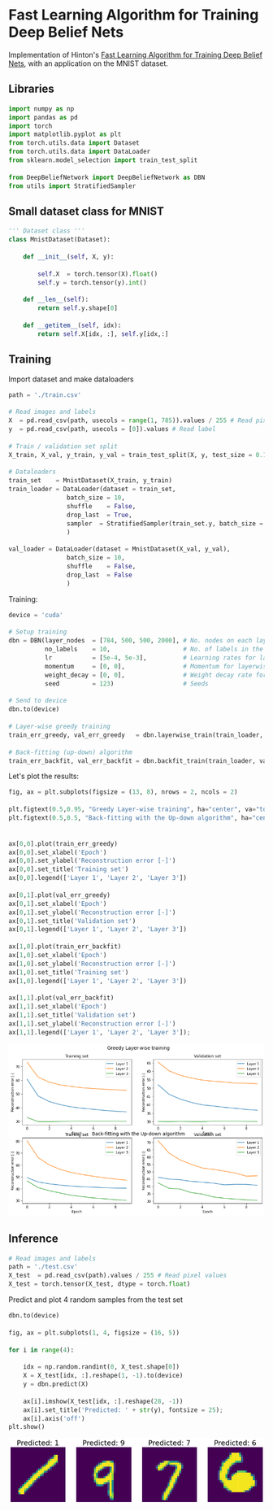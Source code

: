 
# Fast Learning Algorithm for Training Deep Belief Nets

Implementation of Hinton's [Fast Learning Algorithm for Training Deep Belief Nets](https://direct.mit.edu/neco/article-abstract/18/7/1527/7065/A-Fast-Learning-Algorithm-for-Deep-Belief-Nets), with an application on the MNIST dataset.

## Libraries


```python
import numpy as np
import pandas as pd
import torch
import matplotlib.pyplot as plt
from torch.utils.data import Dataset
from torch.utils.data import DataLoader
from sklearn.model_selection import train_test_split

from DeepBeliefNetwork import DeepBeliefNetwork as DBN
from utils import StratifiedSampler 

```

## Small dataset class for MNIST


```python
''' Dataset class '''
class MnistDataset(Dataset):
    
    def __init__(self, X, y):
    
        self.X  = torch.tensor(X).float()
        self.y = torch.tensor(y).int()
    
    def __len__(self):
        return self.y.shape[0]
    
    def __getitem__(self, idx):
        return self.X[idx, :], self.y[idx,:]
```

## Training

Import dataset and make dataloaders


```python
path = './train.csv'

# Read images and labels
X  = pd.read_csv(path, usecols = range(1, 785)).values / 255 # Read pixel values
y  = pd.read_csv(path, usecols = [0]).values # Read label

# Train / validation set split
X_train, X_val, y_train, y_val = train_test_split(X, y, test_size = 0.1, random_state = 42)

# Dataloaders
train_set    = MnistDataset(X_train, y_train)
train_loader = DataLoader(dataset = train_set, 
                batch_size = 10, 
                shuffle    = False, 
                drop_last  = True,
                sampler  = StratifiedSampler(train_set.y, batch_size = 10)
                )

val_loader = DataLoader(dataset = MnistDataset(X_val, y_val), 
                batch_size = 10, 
                shuffle    = False,
                drop_last  = False
                )
```

Training:


```python
device = 'cuda'

# Setup training
dbn = DBN(layer_nodes  = [784, 500, 500, 2000], # No. nodes on each layer [input, hidden, hidden, associative memory]
          no_labels    = 10,                    # No. of labels in the dataset (here 10 different digits)
          lr           = [5e-4, 5e-3],          # Learning rates for layerwise training and backfitting
          momentum     = [0, 0],                # Momentum for layerwise training and backfitting
          weight_decay = [0, 0],                # Weight decay rate for layerwise training and backfitting
          seed         = 123)                   # Seeds

# Send to device
dbn.to(device)

# Layer-wise greedy training
train_err_greedy, val_err_greedy   = dbn.layerwise_train(train_loader, val_loader, epochs = 10)

# Back-fitting (up-down) algorithm
train_err_backfit, val_err_backfit = dbn.backfit_train(train_loader, val_loader, epochs = 10)
```

Let's plot the results:

```python
fig, ax = plt.subplots(figsize = (13, 8), nrows = 2, ncols = 2)

plt.figtext(0.5,0.95, "Greedy Layer-wise training", ha="center", va="top", fontsize=14)
plt.figtext(0.5,0.5, "Back-fitting with the Up-down algorithm", ha="center", va="top", fontsize=14)


ax[0,0].plot(train_err_greedy)
ax[0,0].set_xlabel('Epoch')
ax[0,0].set_ylabel('Reconstruction error [-]')
ax[0,0].set_title('Training set')
ax[0,0].legend(['Layer 1', 'Layer 2', 'Layer 3'])

ax[0,1].plot(val_err_greedy)
ax[0,1].set_xlabel('Epoch')
ax[0,1].set_ylabel('Reconstruction error [-]')
ax[0,1].set_title('Validation set')
ax[0,1].legend(['Layer 1', 'Layer 2', 'Layer 3'])

ax[1,0].plot(train_err_backfit)
ax[1,0].set_xlabel('Epoch')
ax[1,0].set_ylabel('Reconstruction error [-]')
ax[1,0].set_title('Training set')
ax[1,0].legend(['Layer 1', 'Layer 2', 'Layer 3'])

ax[1,1].plot(val_err_backfit)
ax[1,1].set_xlabel('Epoch')
ax[1,1].set_title('Validation set')
ax[1,1].set_ylabel('Reconstruction error [-]')
ax[1,1].legend(['Layer 1', 'Layer 2', 'Layer 3']);
```


    
![png](./imm/output_9_0.png)
    


## Inference


```python
# Read images and labels
path = './test.csv'
X_test  = pd.read_csv(path).values / 255 # Read pixel values
X_test = torch.tensor(X_test, dtype = torch.float)
```

Predict and plot 4 random samples from the test set


```python
dbn.to(device)

fig, ax = plt.subplots(1, 4, figsize = (16, 5))

for i in range(4):
    
    idx = np.random.randint(0, X_test.shape[0])
    X = X_test[idx, :].reshape(1, -1).to(device)
    y = dbn.predict(X)

    ax[i].imshow(X_test[idx, :].reshape(28, -1))
    ax[i].set_title('Predicted: ' + str(y), fontsize = 25);
    ax[i].axis('off')
plt.show()
```


    
![png](./imm/output_13_0.png)
    


